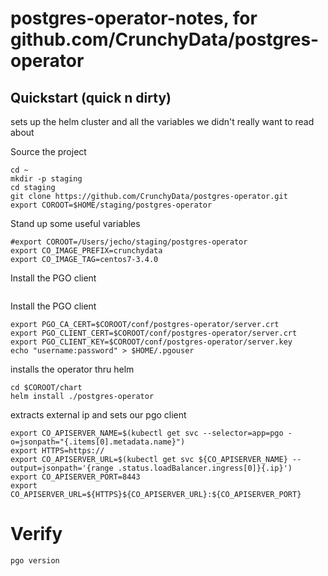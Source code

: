 # postgres-operator-notes, for github.com/CrunchyData/postgres-operator

## Quickstart (quick n dirty)
sets up the helm cluster and all the variables we didn't really want to read about

Source the project
```
cd ~
mkdir -p staging
cd staging
git clone https://github.com/CrunchyData/postgres-operator.git
export COROOT=$HOME/staging/postgres-operator
```

Stand up some useful variables
```
#export COROOT=/Users/jecho/staging/postgres-operator
export CO_IMAGE_PREFIX=crunchydata
export CO_IMAGE_TAG=centos7-3.4.0
```

Install the PGO client
```
```

Install the PGO client
```
export PGO_CA_CERT=$COROOT/conf/postgres-operator/server.crt
export PGO_CLIENT_CERT=$COROOT/conf/postgres-operator/server.crt
export PGO_CLIENT_KEY=$COROOT/conf/postgres-operator/server.key
echo "username:password" > $HOME/.pgouser
```

installs the operator thru helm
```
cd $COROOT/chart
helm install ./postgres-operator
```
extracts external ip and sets our pgo client
```
export CO_APISERVER_NAME=$(kubectl get svc --selector=app=pgo -o=jsonpath="{.items[0].metadata.name}")
export HTTPS=https://
export CO_APISERVER_URL=$(kubectl get svc ${CO_APISERVER_NAME} --output=jsonpath='{range .status.loadBalancer.ingress[0]}{.ip}') 
export CO_APISERVER_PORT=8443
export CO_APISERVER_URL=${HTTPS}${CO_APISERVER_URL}:${CO_APISERVER_PORT}
```

# Verify
```
pgo version
```
